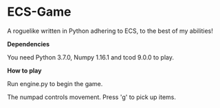# ECS-Game
A roguelike written in Python adhering to ECS, to the best of my abilities!

__Dependencies__

You need Python 3.7.0, Numpy 1.16.1 and tcod 9.0.0 to play.

__How to play__

Run engine.py to begin the game.

The numpad controls movement. Press 'g' to pick up items.